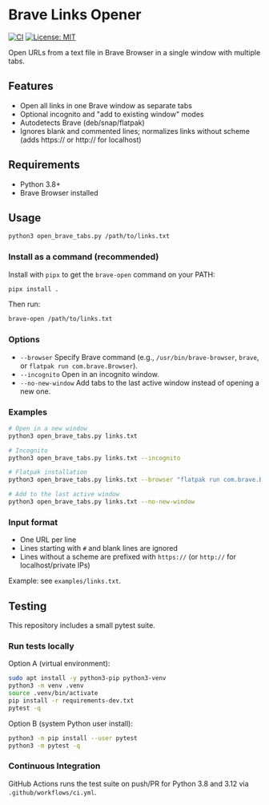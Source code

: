 # Brave Links Opener

[![CI](https://github.com/yusufakajose/brave-links-opener/actions/workflows/ci.yml/badge.svg)](https://github.com/yusufakajose/brave-links-opener/actions)
[![License: MIT](https://img.shields.io/badge/License-MIT-yellow.svg)](LICENSE)

Open URLs from a text file in Brave Browser in a single window with multiple tabs.

## Features
- Open all links in one Brave window as separate tabs
- Optional incognito and "add to existing window" modes
- Autodetects Brave (deb/snap/flatpak)
- Ignores blank and commented lines; normalizes links without scheme (adds https:// or http:// for localhost)

## Requirements
- Python 3.8+
- Brave Browser installed

## Usage
```bash
python3 open_brave_tabs.py /path/to/links.txt
```

### Install as a command (recommended)
Install with `pipx` to get the `brave-open` command on your PATH:
```bash
pipx install .
```

Then run:
```bash
brave-open /path/to/links.txt
```

### Options
- `--browser` Specify Brave command (e.g., `/usr/bin/brave-browser`, `brave`, or `flatpak run com.brave.Browser`).
- `--incognito` Open in an incognito window.
- `--no-new-window` Add tabs to the last active window instead of opening a new one.

### Examples
```bash
# Open in a new window
python3 open_brave_tabs.py links.txt

# Incognito
python3 open_brave_tabs.py links.txt --incognito

# Flatpak installation
python3 open_brave_tabs.py links.txt --browser "flatpak run com.brave.Browser"

# Add to the last active window
python3 open_brave_tabs.py links.txt --no-new-window
```

### Input format
- One URL per line
- Lines starting with `#` and blank lines are ignored
- Lines without a scheme are prefixed with `https://` (or `http://` for localhost/private IPs)

Example: see `examples/links.txt`.
 
## Testing

This repository includes a small pytest suite.

### Run tests locally
Option A (virtual environment):
```bash
sudo apt install -y python3-pip python3-venv
python3 -m venv .venv
source .venv/bin/activate
pip install -r requirements-dev.txt
pytest -q
```

Option B (system Python user install):
```bash
python3 -m pip install --user pytest
python3 -m pytest -q
```

### Continuous Integration
GitHub Actions runs the test suite on push/PR for Python 3.8 and 3.12 via `.github/workflows/ci.yml`.